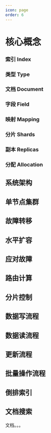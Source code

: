 ```yaml
---
icon: page
order: 6
---
```

# 核心概念

### 索引 Index

### 类型 Type

### 文档 Document

### 字段 Field

### 映射 Mapping

### 分片 Shards

### 副本 Replicas

### 分配 Allocation

## 系统架构

## 单节点集群

## 故障转移

## 水平扩容

## 应对故障

## 路由计算

## 分片控制

## 数据写流程

## 数据读流程

## 更新流程

## 批量操作流程

## 倒排索引

## 文档搜索



文档。。。


